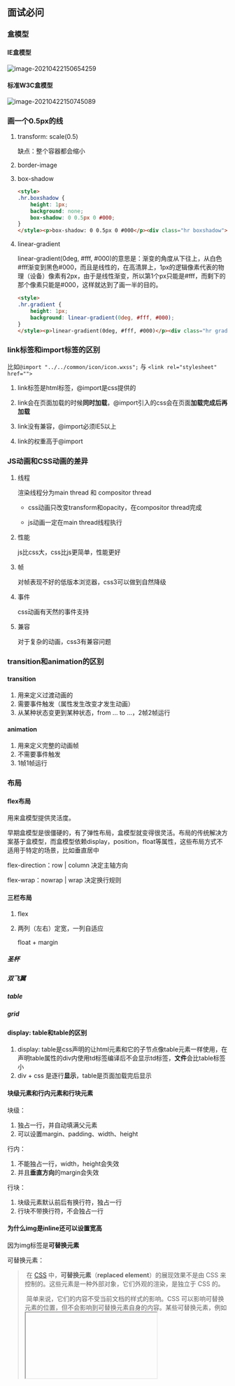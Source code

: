 ## 面试必问

### 盒模型



#### IE盒模型

![image-20210422150654259](C:\Users\zxl814405253\AppData\Roaming\Typora\typora-user-images\image-20210422150654259.png)



#### 标准W3C盒模型

![image-20210422150745089](C:\Users\zxl814405253\AppData\Roaming\Typora\typora-user-images\image-20210422150745089.png)



### 画一个0.5px的线

1. transform: scale(0.5)

   缺点：整个容器都会缩小

2. border-image

3. box-shadow

   ```html
   <style>
   .hr.boxshadow {
       height: 1px;
       background: none;
       box-shadow: 0 0.5px 0 #000;
   }
   </style><p>box-shadow: 0 0.5px 0 #000</p><div class="hr boxshadow"></div>
   ```

3. linear-gradient

   linear-gradient(0deg, #fff, #000)的意思是：渐变的角度从下往上，从白色#fff渐变到黑色#000，而且是线性的，在高清屏上，1px的逻辑像素代表的物理（设备）像素有2px，由于是线性渐变，所以第1个px只能是#fff，而剩下的那个像素只能是#000，这样就达到了画一半的目的。

   ```html
   <style>
   .hr.gradient {
       height: 1px;
       background: linear-gradient(0deg, #fff, #000);
   }
   </style><p>linear-gradient(0deg, #fff, #000)</p><div class="hr gradient"></div>
   ```

### link标签和import标签的区别

比如`@import "../../common/icon/icon.wxss";` 与 `<link rel="stylesheet" href="">`

1. link标签是html标签，@import是css提供的

2. link会在页面加载的时候**同时加载**，@import引入的css会在页面**加载完成后再加载**
3. link没有兼容，@import必须IE5以上
4. link的权重高于@import

### JS动画和CSS动画的差异

1. 线程

   渲染线程分为main thread 和 compositor thread

   - css动画只改变transform和opacity，在compositor thread完成

   - js动画一定在main thread线程执行

2. 性能

   js比css大，css比js更简单，性能更好

3. 帧

   对帧表现不好的低版本浏览器，css3可以做到自然降级

4. 事件

   css动画有天然的事件支持

5. 兼容

   对于复杂的动画，css3有兼容问题

### transition和animation的区别

#### transition

1. 用来定义过渡动画的
2. 需要事件触发（属性发生改变才发生动画）
3. 从某种状态变更到某种状态，from ... to ...，2帧2帧运行

#### animation

1. 用来定义完整的动画帧
2. 不需要事件触发
3. 1帧1帧运行

### 布局

#### flex布局

用来盒模型提供灵活度。

早期盒模型是很僵硬的，有了弹性布局，盒模型就变得很灵活。布局的传统解决方案基于盒模型，而盒模型依赖display，position，float等属性，这些布局方式不适用于特定的场景，比如垂直居中

flex-direction：row | column 决定主轴方向

flex-wrap：nowrap | wrap 决定换行规则

#### 三栏布局

1. flex

2. 两列（左右）定宽，一列自适应

   float + margin 

##### 圣杯

##### 双飞翼

##### table

##### grid

#### display: table和table的区别

1. display: table是css声明的让html元素和它的子节点像table元素一样使用，在声明table属性的div内使用td标签编译后不会显示td标签，**文件**会比table标签小
2. div + css 是逐行**显示**，table是页面加载完后显示

#### 块级元素和行内元素和行块元素

块级：

1. 独占一行，并自动填满父元素
2. 可以设置margin、padding、width、height

行内：

1. 不能独占一行，width，height会失效
2. 并且**垂直方向**的margin会失效

行块：

1. 块级元素默认前后有换行符，独占一行
2. 行块不带换行符，不会独占一行

#### 为什么img是inline还可以设置宽高

因为img标签是**可替换元素**

可替换元素：

> ​		在 [CSS](https://developer.mozilla.org/zh-CN/docs/Web/CSS) 中，**可替换元素**（**replaced element**）的展现效果不是由 CSS 来控制的。这些元素是一种外部对象，它们外观的渲染，是独立于 CSS 的。
>
> ​		简单来说，它们的内容不受当前文档的样式的影响。CSS 可以影响可替换元素的位置，但不会影响到可替换元素自身的内容。某些可替换元素，例如 <iframe>元素，可能具有自己的样式表，但它们不会继承父文档的样式。

这些元素有一个共性，就是他们的内容都不是通过在标签内添加文本，而是通过某个属性（src、data（<object>）、label（<option>）或js控制（<canvas>））来显示内容的。

可替换元素拥有内置宽高，他们可以设置width和height。他们的性质同设置了display:inline-block的元素一致。

### BFC

块级格式化上下文，是一个独立的渲染区域，还有一定的布局规则

#### 特点

1. BFC不会与浮动的盒子（高度坍塌）重叠
2. BFC是页面上独立的容器，子元素不会影响外面的元素
3. 计算BFC的高度，BFC内的浮动元素的高度也会参与计算（不脱离文档流）

#### 生成

1. float不为none
2. position为flex和absolute
3. display：inline-block，flex，table-cell
4. overflow不为visible

### 垂直居中的方法

1. height&line-height

2. flex: align-items: center;

3. position&transform

4. margin（知道父容器的宽高）

5. 父：table-cell，子：vertical-align：middle

   不推荐使用，因为易造成回流

### 多行文本的省略号

```css
overflow: hidden;
text-overflow: ellipsis;
display: -webkit-box;
-webkit-box-orient: vertical;
-webkit-line-clamp: 2;
```

### 浮动

#### 清除浮动

1. BFC

   overflow: hidden

2. clear属性

   在浮动元素后加一个空元素，为其设置clear属性

3. 伪元素

   :after

   通过CSS伪元素在容器的内部元素最后添加了一个看不见的空格"020"或点"."，并且赋予clear属性来清除浮动。需要注意的是为了IE6和IE7浏览器，要给clearfix这个class添加一条zoom:1;触发haslayout。

   ```css
   .clearfix:after{
       content: "020"; 
       display: block; 
       height: 0; 
       clear: both; 
       visibility: hidden;  
   }
   
   .clearfix {
       /* 触发 hasLayout */ 
       zoom: 1; 
   }
   ```

4. 给浮动元素的父元素添加浮动

#### 浮动元素的display是什么

是none

### 重点：CSS3新特性

### CSS选择器及其优先级

id选择器，class选择器，标签选择器，伪元素选择器，伪类选择器，属性选择器

important > 内联样式 > 内部样式 > 外部样式 > 浏览器用户自定义 > 浏览器默认样式

### 背景色的填充区域

content + padding + border

### 重绘和回流（重排）

### CSS画三角形

边框原理：

假设只有border-top，当只有border-top值的时候，abc变成了"宽高"为50px的蓝色矩形，在设置了border-right后蓝色矩形被扯开，形成带有斜线分割的蓝色红色矩形，border-left同理

```css
.abc{
    width: 0;
    height: 0;
    border-top: 50px solid blue;
    border-right: 50px solid t ransparent;
    border-left: 50px solid transparent ;
}
```

### CSS布局种类
圣杯布局，双飞翼布局，Flex布局，结对定位布局，表格布局，网格布局

### 宏任务和微任务的区别

常见的宏任务

- 主代码块
- setTimeout
- setInterval
- setImmediate ()-Node
- requestAnimationFrame ()-浏览器

常见微任务

- process.nextTick ()-Node
- Promise.then()
- catch
- finally
- Object.observe
- MutationObserver

宏任务 -> 微任务 -> GUI渲染 -> 宏任务 -> ...

![img](https://user-gold-cdn.xitu.io/2020/1/18/16fb7adf5afc036d?imageView2/0/w/1280/h/960/format/webp/ignore-error/1)

`new Promise(() => {}).then()` ，我们来看这样一个Promise代码

前面的 `new Promise()` 这一部分是一个构造函数，这是一个同步任务

后面的 `.then()` 才是一个异步微任务，这一点是非常重要的

```js
new Promise((resolve) => {
	console.log(1)
  resolve()
}).then(()=>{
	console.log(2)
})
console.log(3)

```

上面代码输出`1 3 2`



```js
function test() {
  console.log(1)
  setTimeout(function () { 	// timer1
    console.log(2)
  }, 1000)
}

test();

setTimeout(function () { 		// timer2
  console.log(3)
})

new Promise(function (resolve) {
  console.log(4)
  setTimeout(function () { 	// timer3
    console.log(5)
  }, 100)
  resolve()
}).then(function () {
  setTimeout(function () { 	// timer4
    console.log(6)
  }, 0)
  console.log(7)
})

console.log(8)
//1 4 8 7 3 6 5 2
```

setTimeout为异步宏任务，放进宏任务队列中，需要按照定时器延时时间排序

检查宏任务队列，里面有timer1、timer2、timer3、timer4，四个定时器宏任务，按照定时器延迟时间得到可以执行的顺序，即Event Queue：timer2、timer4、timer3、timer1，依次拿出放入执行栈末尾执行 

https://juejin.cn/post/6844904050543034376

### 有哪些请求方法？

`http/1.1`规定了以下请求方法(注意，都是大写):

- GET: 通常用来获取资源
- HEAD: 获取资源的元信息
- POST: 提交数据，即上传数据
- PUT: 修改数据
- DELETE: 删除资源(几乎用不到)
- CONNECT: 建立连接隧道，用于代理服务器
- OPTIONS: 列出可对资源实行的请求方法，用来跨域请求
- TRACE: 追踪请求-响应的传输路径



### GET 和 POST 有什么区别？

首先最直观的是语义上的区别。

而后又有这样一些具体的差别:

- 从**缓存**的角度，GET 请求会被浏览器主动缓存下来，留下历史记录，而 POST 默认不会。
- 从**编码**的角度，GET 只能进行 URL 编码，只能接收 ASCII 字符，而 POST 没有限制。
- 从**参数**的角度，GET 一般放在 URL 中，因此不安全，POST 放在请求体中，更适合传输敏感信息。
- 从**幂等性**的角度，`GET`是**幂等**的，而`POST`不是。(`幂等`表示执行相同的操作，结果也是相同的)
- 从**TCP**的角度，GET 请求会把请求报文一次性发出去，而 POST 会分为两个 TCP 数据包，首先发 header 部分，如果服务器响应 100(continue)， 然后发 body 部分。(**火狐**浏览器除外，它的 POST 请求只发一个 TCP 包)